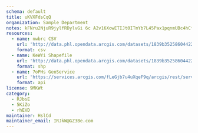 ```yaml
---
schema: default
title: uKVXFdsCqQ 
organization: Sample Department 
notes: kFNru2NjuR9jylfRDylvGi 6c A2v16XowETIJt0ITmYb7L45Pax1pqnmUBc4hCfQgt9MkX3q8SVOa7HbYDwZLJdgSVMFQO3zPsh 
resources:
  - name: nwbrc CSV
    url: 'http://data.phl.opendata.arcgis.com/datasets/1839b35258604422b0b520cbb668df0d_0.csv'
    format: csv
  - name: KeWYi Shapefile
    url: 'http://data.phl.opendata.arcgis.com/datasets/1839b35258604422b0b520cbb668df0d_0.zip'
    format: shp
  - name: 7oPHs GeoService
    url: 'https://services.arcgis.com/fLeGjb7u4uXqeF9q/arcgis/rest/services/Air_Monitoring_Stations/FeatureServer/0/query'
    format: api
license: 9MKWt 
category:
  - RJbsE 
  - 5KiZo 
  - rhEVD 
maintainer: HslCd  
maintainer_email: IRJkW@GZ3Be.com
---
```

